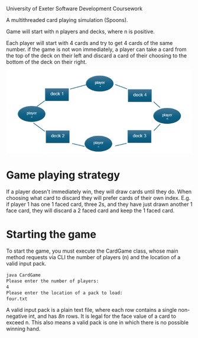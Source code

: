 University of Exeter Software Development Coursework

A multithreaded card playing simulation (Spoons).

Game will start with n players and decks, where n is positive.

Each player will start with 4 cards and try to get 4 cards of the same number.
if the game is not won immediately, a player can take a card from the top of the deck on their left and discard a card of their choosing to the bottom of the deck on their right.

![A ring topology alternating players and decks](images/ringTopology.png)

# Game playing strategy

If a player doesn't immediately win, they will draw cards until they do.
When choosing what card to discard they will prefer cards of their own index.
E.g. if player 1 has one 1 faced card, three 2s, and they have just drawn another 1 face card, they will discard a 2 faced card and keep the 1 faced card.

# Starting the game

To start the game, you must execute the CardGame class, whose main method requests via CLI the number of players (n) and the location of a valid input pack.

```
java CardGame
Please enter the number of players:
4
Please enter the location of a pack to load:
four.txt
```

A valid input pack is a plain text file, where each row contains a single non-negative int, and has _8n_ rows. It is legal for the face value of a card to exceed n.
This also means a valid pack is one in which there is no possible winning hand.
